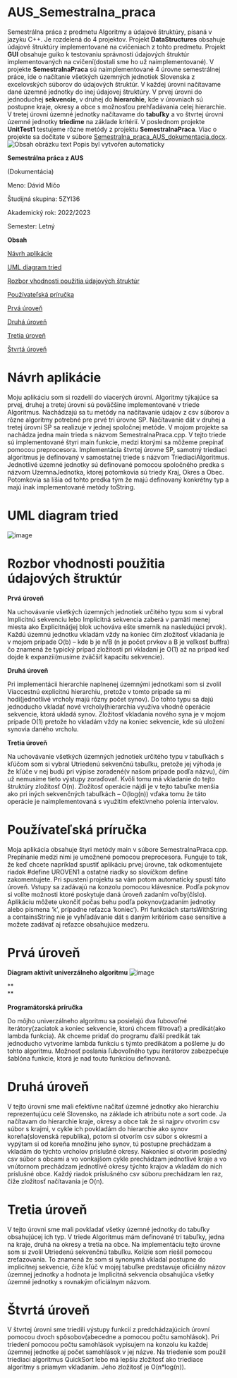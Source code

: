 # AUS_Semestralna_praca

Semestrálna práca z predmetu Algoritmy a údajové štruktúry, písaná v jazyku C++. Je rozdelená do 4 projektov. Projekt **DataStructures** obsahuje údajové štruktúry implementované na cvičeniach z tohto predmetu. Projekt **GUI** obsahuje guiko k testovaniu správnosti údajových štruktúr implementovaných na cvičení(dostali sme ho už naimplementované). V projekte **SemestralnaPraca** sú naimplementované 4 úrovne semestrálnej práce, ide o načítanie všetkých územných jednotiek Slovenska z excelovských súborov do údajových štruktúr. V každej úrovni načítavame dané územné jednotky do inej údajovej štruktúry. V prvej úrovni do jednoduchej **sekvencie**, v druhej do **hierarchie**, kde v úrovniach sú postupne kraje, okresy a obce s možnosťou prehľadávania celej hierarchie. V tretej úrovni územné jednotky načítavame do **tabuľky** a vo štvrtej úrovni územné jednotky **triedime** na základe kritérií. V poslednom projekte **UnitTest1** testujeme rôzne metódy z projektu **SemestralnaPraca**. Viac o projekte sa dočítate v súbore [Semestralna_praca_AUS_dokumentacia.docx](Semestralna_praca_AUS_dokumentacia.docx).
![Obsah obrázku text Popis byl vytvořen automaticky](media/d30a5680b2c73656acdc54f8959ef85b.jpeg)

**Semestrálna práca z AUS**

(Dokumentácia)

Meno: Dávid Mičo

Študijná skupina: 5ZYI36

Akademický rok: 2022/2023

Semester: Letný

**Obsah**

[Návrh aplikácie](#návrh-aplikácie)

[UML diagram tried](#uml-diagram-tried)

[Rozbor vhodnosti použitia údajových štruktúr](#rozbor-vhodnosti-použitia-údajových-štruktúr)

[Používateľská príručka](#používateľská-príručka)

[Prvá úroveň](#prvá-úroveň)

[Druhá úroveň](#druhá-úroveň)

[Tretia úroveň](#tretia-úroveň)

[Štvrtá úroveň](#štvrtá-úroveň)

# Návrh aplikácie

Moju aplikáciu som si rozdelil do viacerých úrovní. Algoritmy týkajúce sa prvej, druhej a tretej úrovni sú poväčšine implementované v triede Algoritmus. Nachádzajú sa tu metódy na načítavanie údajov z csv súborov a rôzne algoritmy potrebné pre prvé tri úrovne SP. Načítavanie dát v druhej a tretej úrovni SP sa realizuje v jednej spoločnej metóde. V mojom projekte sa nachádza jedna main trieda s názvom SemestralnaPraca.cpp. V tejto triede sú implementované štyri main funkcie, medzi ktorými sa môžeme prepínať pomocou preprocesora. Implementácia štvrtej úrovne SP, samotný triediaci algoritmus je definovaný v samostatnej triede s názvom TriediaciAlgoritmus. Jednotlivé územné jednotky sú definované pomocou spoločného predka s názvom UzemnaJednotka, ktorej potomkovia sú triedy Kraj, Okres a Obec. Potomkovia sa líšia od tohto predka tým že majú definovaný konkrétny typ a majú inak implementované metódy toString.

# UML diagram tried

![image](https://github.com/Davone2564/AUS_Semestralna_praca/assets/45235000/2f393662-6281-47bb-a933-31be525bf301)

# Rozbor vhodnosti použitia údajových štruktúr

**Prvá úroveň**

Na uchovávanie všetkých územných jednotiek určitého typu som si vybral Implicitnú sekvenciu lebo Implicitná sekvencia zaberá v pamäti menej miesta ako Explicitná(jej blok uchováva ešte smerník na nasledujúci prvok). Každú územnú jednotku vkladám vždy na koniec čím zložitosť vkladania je v mojom prípade O(b) – kde b je n/B (n je počet prvkov a B je veľkosť buffra) čo znamená že typický prípad zložitosti pri vkladaní je O(1) až na prípad keď dojde k expanzii(musíme zväčšiť kapacitu sekvencie).

**Druhá úroveň**

Pri implementácii hierarchie naplnenej územnými jednotkami som si zvolil Viaccestnú explicitnú hierarchiu, pretože v tomto prípade sa mi hodí(jednotlivé vrcholy majú rôzny počet synov). Do tohto typu sa dajú jednoducho vkladať nové vrcholy(hierarchia využíva vhodné operácie sekvencie, ktorá ukladá synov. Zložitosť vkladania nového syna je v mojom prípade O(1) pretože ho vkladám vždy na koniec sekvencie, kde sú uložení synovia daného vrcholu.

**Tretia úroveň**

Na uchovávanie všetkých územných jednotiek určitého typu v tabuľkách s kľúčom som si vybral Utriedenú sekvenčnú tabuľku, pretože jej výhoda je že kľúče v nej budú pri výpise zoradené(v našom prípade podľa názvu), čím už nemusíme tieto výstupy zoraďovať. Kvôli tomu má vkladanie do tejto štruktúry zložitosť O(n). Zložitosť operácie nájdi je v tejto tabuľke menšia ako pri iných sekvenčných tabuľkách – O(log(n)) vďaka tomu že táto operácie je naimplementovaná s využitím efektívneho polenia intervalov.

# Používateľská príručka

Moja aplikácia obsahuje štyri metódy main v súbore SemestralnaPraca.cpp. Prepínanie medzi nimi je umožnené pomocou preprocesora. Funguje to tak, že keď chcete napríklad spustiť aplikáciu prvej úrovne, tak odkomentujete riadok \#define UROVEN1 a ostatné riadky so slovíčkom define zakomentujete. Pri spustení projektu sa vám potom automaticky spustí táto úroveň. Vstupy sa zadávajú na konzolu pomocou klávesnice. Podľa pokynov si volíte možnosti ktoré poskytuje daná úroveň zadaním voľby(číslo). Aplikáciu môžete ukončiť počas behu podľa pokynov(zadaním jednotky alebo písmena ‘k’, prípadne reťazca ‘koniec’). Pri funkciách startsWithString a containsString nie je vyhľadávanie dát s daným kritériom case sensitive a možete zadávať aj reťazce obsahujúce medzeru.

# Prvá úroveň

**Diagram aktivít univerzálneho algoritmu**
![image](https://github.com/Davone2564/AUS_Semestralna_praca/assets/45235000/54e95b78-0deb-46d1-9c53-a8877d6f9b5f)

**  
**

**Programátorská príručka**

Do môjho univerzálneho algoritmu sa posielajú dva ľubovoľné iterátory(zaciatok a koniec sekvencie, ktorú chcem filtrovať) a predikát(ako lambda funkcia). Ak chceme pridať do programu ďalší predikát tak jednoducho vytvoríme lambda funkciu s týmto predikátom a pošleme ju do tohto algoritmu. Možnosť poslania ľubovoľného typu iterátorov zabezpečuje šablóna funkcie, ktorá je nad touto funkciou definovaná.

# Druhá úroveň

V tejto úrovni sme mali efektívne načítať územné jednotky ako hierarchiu reprezentujúcu celé Slovensko, na základe ich atribútu note a sort code. Ja načítavam do hierarchie kraje, okresy a obce tak že si najprv otvorím csv súbor s krajmi, v cykle ich povkladám do hierarchie ako synov koreňa(slovenská republika), potom si otvorím csv súbor s okresmi a vypýtam si od koreňa množinu jeho synov, tú postupne prechádzam a vkladám do týchto vrcholov príslušné okresy. Nakoniec si otvorím posledný csv súbor s obcami a vo vonkajšom cykle prechádzam jednotlivé kraje a vo vnútornom prechádzam jednotlivé okresy týchto krajov a vkladám do nich príslušné obce. Každý riadok príslušného csv súboru prechádzam len raz, čiže zložitosť načítavania je O(n).

# Tretia úroveň

V tejto úrovni sme mali povkladať všetky územné jednotky do tabuľky obsahujúcej ich typ. V triede Algoritmus mám definované tri tabuľky, jedna na kraje, druhá na okresy a tretia na obce. Na implementáciu tejto úrovne som si zvolil Utriedenú sekvenčnú tabuľku. Kolízie som riešil pomocou zreťazovania. To znamená že som si synonymá vkladal postupne do implicitnej sekvencie, čiže kľúč v mojej tabuľke predstavuje oficiálny názov územnej jednotky a hodnota je Implicitná sekvencia obsahujúca všetky územné jednotky s rovnakým oficiálnym názvom.

# Štvrtá úroveň

V štvrtej úrovni sme triedili výstupy funkcií z predchádzajúcich úrovní pomocou dvoch spôsobov(abecedne a pomocou počtu samohlások). Pri triedení pomocou počtu samohlások vypisujem na konzolu ku každej územnej jednotke aj počet samohlások v jej názve. Na triedenie som použil triediaci algoritmus QuickSort lebo má lepšiu zložitosť ako triediace algoritmy s priamym vkladaním. Jeho zložitosť je O(n\*log(n)).
